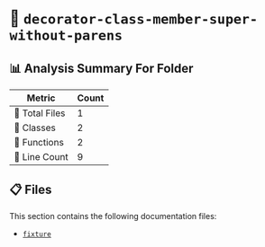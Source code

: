 # 📁 `decorator-class-member-super-without-parens`

## 📊 Analysis Summary For Folder

| Metric | Count |
|--------|-------|
| 📁 Total Files | 1 |
| 🧱 Classes | 2 |
| 🔧 Functions | 2 |
| 🔢 Line Count | 9 |


## 📋 Files

This section contains the following documentation files:

- [`fixture`](./fixture.md)